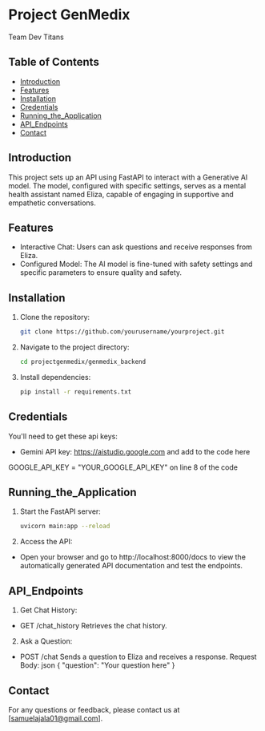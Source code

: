 # Project GenMedix
Team Dev Titans

## Table of Contents
- [Introduction](#introduction)
- [Features](#features)
- [Installation](#installation)
- [Credentials](#credentials)
- [Running_the_Application](#running_the_application)
- [API_Endpoints](#api_endpoints)
- [Contact](#contact)

## Introduction
This project sets up an API using FastAPI to interact with a Generative AI model. The model, configured with specific settings, serves as a mental health assistant named Eliza, capable of engaging in supportive and empathetic conversations.

## Features
- Interactive Chat: Users can ask questions and receive responses from Eliza.
- Configured Model: The AI model is fine-tuned with safety settings and specific parameters to ensure quality and safety.

## Installation
1. Clone the repository:
    ```bash
    git clone https://github.com/yourusername/yourproject.git
    ```
2. Navigate to the project directory:
    ```bash
    cd projectgenmedix/genmedix_backend
    ```
3. Install dependencies:
    ```bash
    pip install -r requirements.txt
    ```


## Credentials
You'll need to get these api keys:
- Gemini API key: https://aistudio.google.com
and add to the code here

GOOGLE_API_KEY = "YOUR_GOOGLE_API_KEY" on line 8 of the code

## Running_the_Application
1. Start the FastAPI server:
    ```bash
    uvicorn main:app --reload
    ```

2. Access the API:
- Open your browser and go to http://localhost:8000/docs to view the automatically generated API documentation and test the endpoints.


## API_Endpoints
1. Get Chat History:

- GET /chat_history
Retrieves the chat history.

2. Ask a Question:

- POST /chat
Sends a question to Eliza and receives a response.
Request Body:
json
{
  "question": "Your question here"
}


## Contact
For any questions or feedback, please contact us at [samuelajala01@gmail.com].
